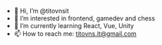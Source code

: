 - 👋 Hi, I’m @titovnsit
- 👀 I’m interested in frontend, gamedev and chess
- 🌱 I’m currently learning React, Vue, Unity
- 📫 How to reach me: titovns.it@gmail.com
